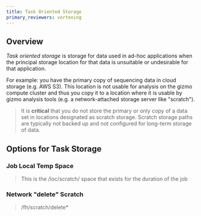 ```yaml
---
title: Task Oriented Storage
primary_reviewers: vortexing
---
```


## Overview

_Task oriented storage_ is storage for data used in ad-hoc applications when the principal storage location for that data is unsuitable or undesirable for that application.

For example: you have the primary copy of sequencing data in cloud storage (e.g. AWS S3).  This location is not usable for analysis on the gizmo compute cluster and thus you copy it to a location where it is usable by gizmo analysis tools (e.g. a network-attached storage server like "scratch").

> It is **critical** that you do not store the primary or only copy of a data set in locations designated as scratch storage.  Scratch storage paths are typically not backed up and not configured for long-term storage of data.

## Options for Task Storage

### Job Local Temp Space

> This is the /loc/scratch/<jobid> space that exists for the duration of the job

### Network "delete" Scratch

> /fh/scratch/delete*


